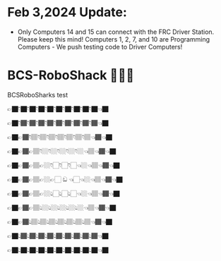 # Feb 3,2024 Update:
- Only Computers 14 and 15 can connect with the FRC Driver Station. Please keep this mind! Computers 1, 2, 7, and 10 are Programming Computers - We push testing code to Driver Computers!


# BCS-RoboShack 🤫🧏‍♀️
BCSRoboSharks test

👉🏿👇🏿👇🏿👇🏿👇🏿👇🏿👇🏿👇🏿👇🏿👇🏿👈🏿

👉🏿👇🏾👇🏾👇🏾👇🏾👇🏾👇🏾👇🏾👇🏾👇🏾👈🏿

👉🏿👉🏾👇🏽👇🏽👇🏽👇🏽👇🏽👇🏽👇🏽👈🏾👈🏿

👉🏿👉🏾👉🏽👇🏼👇🏼👇🏼👇🏼👇🏼👈🏽👈🏾👈🏿

👉🏿👉🏾👉🏽👉🏼👇🏻👇🏻👇🏻👈🏼👈🏽👈🏾👈🏿

👉🏿👉🏾👉🏽👉🏼👉🏻 ඞ 👈🏻👈🏼👈🏽👈🏾👈🏿

👉🏿👉🏾👉🏽👉🏼👆🏻👆🏻👆🏻👈🏼👈🏽👈🏾👈🏿

👉🏿👉🏾👉🏽👆🏼👆🏼👆🏼👆🏼👆🏼👈🏽👈🏾👈🏿

👉🏿👉🏾👆🏽👆🏽👆🏽👆🏽👆🏽👆🏽👆🏽👈🏾👈🏿

👉🏿👆🏾👆🏾👆🏾👆🏾👆🏾👆🏾👆🏾👆🏾👆🏾👈🏿

👉🏿👆🏿👆🏿👆🏿👆🏿👆🏿👆🏿👆🏿👆🏿👆🏿👈🏿
